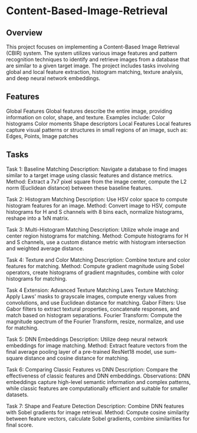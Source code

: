 # Content-Based-Image-Retrieval

## Overview
This project focuses on implementing a Content-Based Image Retrieval (CBIR) system. The system utilizes various image features and pattern recognition techniques to identify and retrieve images from a database that are similar to a given target image. The project includes tasks involving global and local feature extraction, histogram matching, texture analysis, and deep neural network embeddings.

## Features
Global Features
Global features describe the entire image, providing information on color, shape, and texture. Examples include:
Color histograms
Color moments
Shape descriptors
Local Features
Local features capture visual patterns or structures in small regions of an image, such as: Edges, Points, Image patches

## Tasks
Task 1: Baseline Matching
Description: Navigate a database to find images similar to a target image using classic features and distance metrics.
Method: Extract a 7x7 pixel square from the image center, compute the L2 norm (Euclidean distance) between these baseline features.

Task 2: Histogram Matching
Description: Use HSV color space to compute histogram features for an image.
Method: Convert image to HSV, compute histograms for H and S channels with 8 bins each, normalize histograms, reshape into a 1xN matrix.

Task 3: Multi-Histogram Matching
Description: Utilize whole image and center region histograms for matching.
Method: Compute histograms for H and S channels, use a custom distance metric with histogram intersection and weighted average distance.

Task 4: Texture and Color Matching
Description: Combine texture and color features for matching.
Method: Compute gradient magnitude using Sobel operators, create histograms of gradient magnitudes, combine with color histograms for matching.

Task 4 Extension: Advanced Texture Matching
Laws Texture Matching: Apply Laws' masks to grayscale images, compute energy values from convolutions, and use Euclidean distance for matching.
Gabor Filters: Use Gabor filters to extract textural properties, concatenate responses, and match based on histogram separations.
Fourier Transform: Compute the magnitude spectrum of the Fourier Transform, resize, normalize, and use for matching.

Task 5: DNN Embeddings
Description: Utilize deep neural network embeddings for image matching.
Method: Extract feature vectors from the final average pooling layer of a pre-trained ResNet18 model, use sum-square distance and cosine distance for matching.

Task 6: Comparing Classic Features vs DNN
Description: Compare the effectiveness of classic features and DNN embeddings.
Observations: DNN embeddings capture high-level semantic information and complex patterns, while classic features are computationally efficient and suitable for smaller datasets.

Task 7: Shape and Feature Detection
Description: Combine DNN features with Sobel gradients for image retrieval.
Method: Compute cosine similarity between feature vectors, calculate Sobel gradients, combine similarities for final score.

